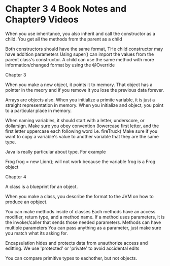 # Chapter 3 4 Book Notes and Chapter9 Videos
When you use inheritance, you also inherit and call the constructor as a child. 
You get all the methods from the parent as a child

Both constructors should have the same format, THe child constructor may have addition parameters
Using super() can import the values from the parent class's constructor.
A child can use the same method with more information/changed format by using the @Override


Chapter 3

When you make a new object, it points it to memory.
That object has a pointer in the meory and if you remove it you lose the previous data forever.

Arrays are objects also.
When you initialize a primite variable, it is just a straight representation in memory.
When you initialize and object, you point to a particular place in memory.

When naming variables, it should start with a letter, underscore, or dollarsign. Make sure you obey convention (lowercase first letter, and the first letter uppercase each following word i.e. fireTruck)
Make sure if you want to copy a variable's value to another variable that they are the same type.

Java is really particular about type. For example

Frog frog = new Lion(); will not work because the variable frog is a Frog object

Chapter 4

A class is a blueprint for an object.

When you make a class, you describe the format to the JVM on how to produce an opbject.

You can make methods inside of classes
Each methods have an access modifier, return type, and a method name.
If a method uses parameters, it is the invoker/caller that sends those needed parameters.
Methods can have multiple parameters
You can pass anything as a parameter, just make sure you match what its asking for.

Encapsulation hides and protects data from unauthorize access and editting.
We use 'protected' or 'private' to avoid accidental edits

You can compare primitive types to eachother, but not objects.

